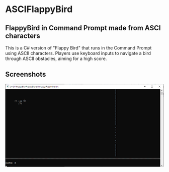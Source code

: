# ASCIFlappyBird
## FlappyBird in Command Prompt made from ASCI characters
This is a C# version of "Flappy Bird" that runs in the Command Prompt using ASCII characters. Players use keyboard inputs to navigate a bird through ASCII obstacles, aiming for a high score.
## Screenshots
![Screenshot](screens/screen.png)
